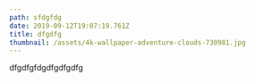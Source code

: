 ```yaml
---
path: sfdgfdg
date: 2019-09-12T19:07:19.761Z
title: dfgdfg
thumbnail: /assets/4k-wallpaper-adventure-clouds-730981.jpg
---
```

dfgdfgfdgdfgdfgdfg
